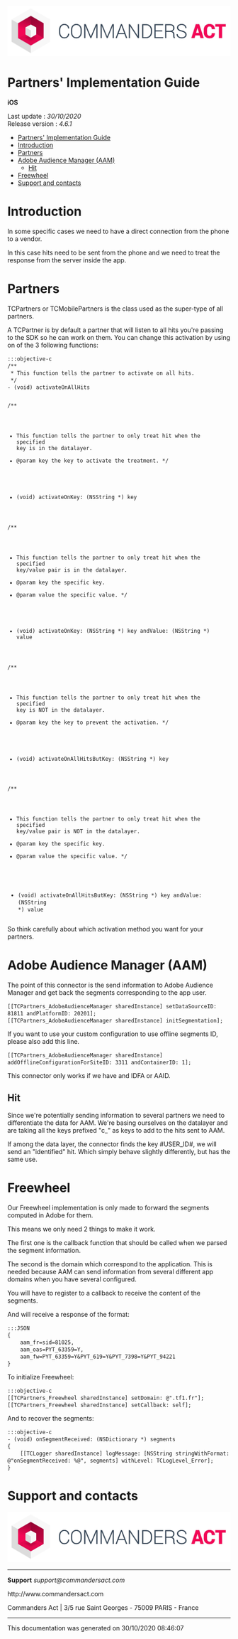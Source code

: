 
<html>
<body>
<p><img alt="alt tag" src="../res/ca_logo.png" /></p>
<h1 id="partners-implementation-guide">Partners' Implementation Guide</h1>
<p><strong>iOS</strong></p>
<p>Last update : <em>30/10/2020</em><br />
Release version : <em>4.6.1</em></p>
<p><div id="end_first_page" /></p>

<div class="toc">
<ul>
<li><a href="#partners-implementation-guide">Partners' Implementation Guide</a></li>
<li><a href="#introduction">Introduction</a></li>
<li><a href="#partners">Partners</a></li>
<li><a href="#adobe-audience-manager-aam">Adobe Audience Manager (AAM)</a><ul>
<li><a href="#hit">Hit</a></li>
</ul>
</li>
<li><a href="#freewheel">Freewheel</a></li>
<li><a href="#support-and-contacts">Support and contacts</a></li>
</ul>
</div>
<h1 id="introduction">Introduction</h1>
<p>In some specific cases we need to have a direct connection from the phone to a vendor.</p>
<p>In this case hits need to be sent from the phone and we need to treat the response from the server inside the app.</p>
<h1 id="partners">Partners</h1>
<p>TCPartners or TCMobilePartners is the class used as the super-type of all partners.</p>
<p>A TCPartner is by default a partner that will listen to all hits you're passing to the SDK so he can work on them.
You can change this activation by using on of the 3 following functions:</p>
<pre><code>:::objective-c
/**
 * This function tells the partner to activate on all hits.
 */
- (void) activateOnAllHits

/**
 * This function tells the partner to only treat hit when the specified key is in the datalayer.
 * @param key the key to activate the treatment.
 */
- (void) activateOnKey: (NSString *) key

/**
* This function tells the partner to only treat hit when the specified key/value pair is in the datalayer.
* @param key the specific key.
* @param value the specific value.
*/
- (void) activateOnKey: (NSString *) key andValue: (NSString *) value

/**
 * This function tells the partner to only treat hit when the specified key is NOT in the datalayer.
 * @param key the key to prevent the activation.
 */
- (void) activateOnAllHitsButKey: (NSString *) key

/**
 * This function tells the partner to only treat hit when the specified key/value pair is NOT in the datalayer.
 * @param key the specific key.
 * @param value the specific value.
 */
- (void) activateOnAllHitsButKey: (NSString *) key andValue: (NSString *) value
</code></pre>
<p>So think carefully about which activation method you want for your partners.</p>
<h1 id="adobe-audience-manager-aam">Adobe Audience Manager (AAM)</h1>
<p>The point of this connector is the send information to Adobe Audience Manager and get back the segments corresponding to the app user.</p>
<pre><code>[[TCPartners_AdobeAudienceManager sharedInstance] setDataSourceID: 81811 andPlatformID: 20201];
[[TCPartners_AdobeAudienceManager sharedInstance] initSegmentation];
</code></pre>
<p>If you want to use your custom configuration to use offline segments ID, please also add this line.</p>
<pre><code>[[TCPartners_AdobeAudienceManager sharedInstance] addOfflineConfigurationForSiteID: 3311 andContainerID: 1];
</code></pre>
<p>This connector only works if we have and IDFA or AAID.</p>
<h2 id="hit">Hit</h2>
<p>Since we're potentially sending information to several partners we need to differentiate the data for AAM.
We're basing ourselves on the datalayer and are taking all the keys prefixed "c_" as keys to add to the hits sent to AAM.</p>
<p>If among the data layer, the connector finds the key #USER_ID#, we will send an "identified" hit. Which simply behave slightly differently, but has the same use.</p>
<h1 id="freewheel">Freewheel</h1>
<p>Our Freewheel implementation is only made to forward the segments computed in Adobe for them.</p>
<p>This means we only need 2 things to make it work.</p>
<p>The first one is the callback function that should be called when we parsed the segment information.</p>
<p>The second is the domain which correspond to the application. This is needed because AAM can send information from several different app domains when you have several configured.</p>
<p>You will have to register to a callback to receive the content of the segments.</p>
<p>And will receive a response of the format:</p>
<pre><code>:::JSON
{
    aam_fr=sid=81025,
    aam_oas=PYT_63359=Y,
    aam_fw=PYT_63359=Y&amp;PYT_619=Y&amp;PYT_7398=Y&amp;PYT_94221
}
</code></pre>
<p>To initialize Freewheel:</p>
<pre><code>:::objective-c
[[TCPartners_Freewheel sharedInstance] setDomain: @".tf1.fr"];
[[TCPartners_Freewheel sharedInstance] setCallback: self];
</code></pre>
<p>And to recover the segments:</p>
<pre><code>:::objective-c
- (void) onSegmentReceived: (NSDictionary *) segments
{
    [[TCLogger sharedInstance] logMessage: [NSString stringWithFormat: @"onSegmentReceived: %@", segments] withLevel: TCLogLevel_Error];
}
</code></pre>
<h1 id="support-and-contacts">Support and contacts</h1>
<p><img alt="alt tag" src="../res/ca_logo.png" /></p>
<hr />
<p><strong>Support</strong>
<em>support@commandersact.com</em></p>
<p>http://www.commandersact.com</p>
<p>Commanders Act | 3/5 rue Saint Georges - 75009 PARIS - France</p>
<hr />
<p>This documentation was generated on 30/10/2020 08:46:07</p>
</body>
</html>